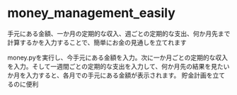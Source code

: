 # money_management_easily
手元にある金額、一か月の定期的な収入、週ごとの定期的な支出、何か月先まで計算するかを入力することで、簡単にお金の見通しを立てれます

money.pyを実行し、今手元にある金額を入力。次に一か月ごとの定期的な収入を入力。そして一週間ごとの定期的な支出を入力して、何か月先の結果を見たいか月を入力すると、各月での手元にある金額が表示されます。
貯金計画を立てるのに便利
